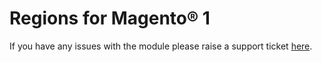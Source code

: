 # Regions for Magento® 1

If you have any issues with the module please raise a support ticket [here](https://mageinn.atlassian.net/servicedesk/customer/portal/1).